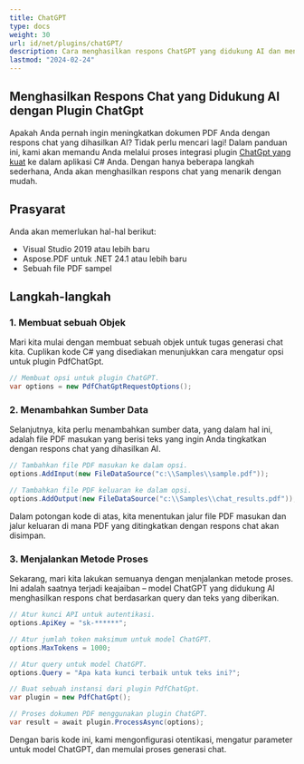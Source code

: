 ```yaml
---
title: ChatGPT
type: docs
weight: 30
url: id/net/plugins/chatGPT/
description: Cara menghasilkan respons ChatGPT yang didukung AI dan menyimpannya dalam PDF
lastmod: "2024-02-24"
---
```


## Menghasilkan Respons Chat yang Didukung AI dengan Plugin ChatGpt

Apakah Anda pernah ingin meningkatkan dokumen PDF Anda dengan respons chat yang dihasilkan AI? Tidak perlu mencari lagi! Dalam panduan ini, kami akan memandu Anda melalui proses integrasi plugin [ChatGpt yang kuat](https://products.aspose.org/pdf/net/chat-gpt/) ke dalam aplikasi C# Anda. Dengan hanya beberapa langkah sederhana, Anda akan menghasilkan respons chat yang menarik dengan mudah.

## Prasyarat

Anda akan memerlukan hal-hal berikut:

* Visual Studio 2019 atau lebih baru
* Aspose.PDF untuk .NET 24.1 atau lebih baru
* Sebuah file PDF sampel

## Langkah-langkah

### 1. Membuat sebuah Objek

Mari kita mulai dengan membuat sebuah objek untuk tugas generasi chat kita. Cuplikan kode C# yang disediakan menunjukkan cara mengatur opsi untuk plugin PdfChatGpt.

```csharp
// Membuat opsi untuk plugin ChatGPT.
var options = new PdfChatGptRequestOptions();
```
### 2. Menambahkan Sumber Data

Selanjutnya, kita perlu menambahkan sumber data, yang dalam hal ini, adalah file PDF masukan yang berisi teks yang ingin Anda tingkatkan dengan respons chat yang dihasilkan AI.

```csharp
// Tambahkan file PDF masukan ke dalam opsi.
options.AddInput(new FileDataSource("c:\\Samples\\sample.pdf"));

// Tambahkan file PDF keluaran ke dalam opsi.
options.AddOutput(new FileDataSource("c:\\Samples\\chat_results.pdf"));
```

Dalam potongan kode di atas, kita menentukan jalur file PDF masukan dan jalur keluaran di mana PDF yang ditingkatkan dengan respons chat akan disimpan.

### 3. Menjalankan Metode Proses

Sekarang, mari kita lakukan semuanya dengan menjalankan metode proses. Ini adalah saatnya terjadi keajaiban – model ChatGPT yang didukung AI menghasilkan respons chat berdasarkan query dan teks yang diberikan.

```csharp
// Atur kunci API untuk autentikasi.
options.ApiKey = "sk-******";

// Atur jumlah token maksimum untuk model ChatGPT.
options.MaxTokens = 1000;

// Atur query untuk model ChatGPT.
options.Query = "Apa kata kunci terbaik untuk teks ini?";

// Buat sebuah instansi dari plugin PdfChatGpt.
var plugin = new PdfChatGpt();

// Proses dokumen PDF menggunakan plugin ChatGPT.
var result = await plugin.ProcessAsync(options);
```
Dengan baris kode ini, kami mengonfigurasi otentikasi, mengatur parameter untuk model ChatGPT, dan memulai proses generasi chat.
